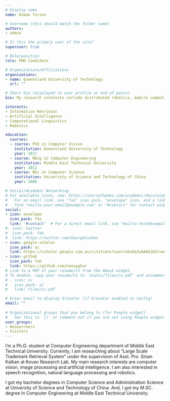 ```yaml
---
# Display name
name: Osman Tursun

# Username (this should match the folder name)
authors:
- admin

# Is this the primary user of the site?
superuser: true

# Role/position
role: PHD Candidate

# Organizations/Affiliations
organizations:
- name: Queensland University of Technology
  url: ""

# Short bio (displayed in user profile at end of posts)
bio: My research interests include distributed robotics, mobile computing and programmable matter.

interests:
- Information Retrieval
- Artificial Intelligence
- Computational Linguistics
- Robotics

education:
  courses:
  - course: PhD in Computer Vision
    institution: Queensland University of Technology
    year: 2017
  - course: MEng in Computer Engineering
    institution: Middle East Technical University
    year: 2012
  - course: BSc in Computer Science
    institution: Univeristy of Science and Technology of China
    year: 2006

# Social/Academic Networking
# For available icons, see: https://sourcethemes.com/academic/docs/widgets/#icons
#   For an email link, use "fas" icon pack, "envelope" icon, and a link in the
#   form "mailto:your-email@example.com" or "#contact" for contact widget.
social:
- icon: envelope
  icon_pack: fas
  link: '#contact'  # For a direct email link, use "mailto:test@example.org".
#- icon: twitter
#  icon_pack: fab
#  link: https://twitter.com/GeorgeCushen
- icon: google-scholar
  icon_pack: ai
  link: https://scholar.google.com.au/citations?user=1kaGbIwAAAAJ&hl=en
- icon: github
  icon_pack: fab
  link: https://github.com/neouyghur
# Link to a PDF of your resume/CV from the About widget.
# To enable, copy your resume/CV to `static/files/cv.pdf` and uncomment the lines below.  
# - icon: cv
#   icon_pack: ai
#   link: files/cv.pdf

# Enter email to display Gravatar (if Gravatar enabled in Config)
email: ""
  
# Organizational groups that you belong to (for People widget)
#   Set this to `[]` or comment out if you are not using People widget.  
user_groups:
- Researchers
- Visitors
---
```


I’m a Ph.D. student at Computer Engineering department of Middle East Technical University. Currently, I am researching about “Large Scale Trademark Retrieval System” under the supervision of Asst. Pro. Sinan Kalkan at Kovan Research Lab. My main research interests are computer vision, image processing and artificial intelligence. I am also interested in speech recognition,  natural language processing and robotics.

I got my bachelor degrees in Computer Science and Administration Science at University of Science and Technology of China. And, I got my M.SC. degree in Computer Engineering at Middle East Technical University.
